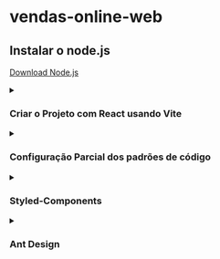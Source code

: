 # vendas-online-web

## Instalar o node.js 

[Download Node.js](https://nodejs.org/en/download)

<details>
   <summary><h3>Criar o Projeto com React usando Vite</h3></summary>
   <br>

[Documentação do Vite](https://vitejs.dev/guide/)

Exucutar: `npm create vite@latest`
```
Need to install the following packages:
  create-vite@4.3.2
Ok to proceed? (y) y
✔ Project name: … vendas-online-web
✔ Target directory "vendas-online-web" is not empty. Remove existing files and continue? … yes
✔ Select a framework: › React
✔ Select a variant: › TypeScript
```
`npm install`, depois `npm run dev`

</details>
  
<details>
   <summary><h3>Configuração Parcial dos padrões de código</h3></summary>
   <br>

Comandos para instalar o **Prettier** e o **Lint**
   
Os arquivos são instalados nas dependencia `devDependencies` por serem usadas apenas durante a produção do projeto, não sendo útil para os usuários comuns.

Executar: `npm install --save-dev @typescript-eslint/eslint-plugin @typescript-eslint/parser eslint eslint-config-prettier eslint-plugin-import eslint-plugin-prettier eslint-plugin-react eslint-plugin-simple-import-sort pre-commit prettier`

Criar na raiz do projeto um arquivo .eslintrc.js e um arquivo .prettier.js

<h3>Lint:</h3> Ele permite configurar regras personalizadas para garantir que o código esteja escrito de acordo com as melhores práticas e padrões definidos pela equipe de desenvolvimento.

O ESLint ajuda a identificar e corrigir problemas como variáveis não utilizadas, erros de formatação, uso incorreto de sintaxe, ausência de pontos-e-vírgulas, entre outros.

[Documentação do Lint](https://eslint.org/)

[GitHub do Lint](https://github.com/eslint/eslint)

<h3>Prettier:</h3> Ele pode formatar automaticamente o código-fonte de acordo com as regras de formatação definidas, tornando-o mais legível e fácil de entender.

O Prettier é útil para evitar debates sobre estilos de código e economizar tempo, pois elimina a necessidade de ajustar manualmente a formatação do código.

[Documentação do Prettier](https://prettier.io/)

[GitHub do Prettier](https://github.com/prettier/prettier)

</details>  

<details>
   <summary><h3>Styled-Components</h3></summary>
   <br>

[Documentação Styled-Componets](https://styled-components.com/)

`npm install styled-components` ou `yarn add styled-components`

```
import styled from 'styled-components';

// Exemplo de um componente estilizado
const Button = styled.button`
  background-color: #fca311;
  color: #ffffff;
  padding: 10px 20px;
  border: none;
  border-radius: 4px;
  font-size: 16px;
  cursor: pointer;

  &:hover {
    background-color: #e5a00d;
  }
`;

// Uso do componente estilizado
function App() {
  return (
    <div>
      <Button>Click me!</Button>
    </div>
  );
}
```

Em resumo, styled-components é uma biblioteca que facilita a estilização de componentes React, oferecendo uma sintaxe elegante e recursos poderosos para criar estilos de forma mais simples, modular e reutilizável.

</details>

<details>
   <summary><h3>Ant Design</h3></summary>
   <br>

[Documentação Ant Design](https://ant.design/)

`npm install antd` ou `yarn add antd`

Exemplo simples do uso da ferramenta:

```
import { Button, DatePicker } from 'antd';

function App() {
  return (
    <div>
      <Button type="primary">Clique aqui</Button>
      <DatePicker />
    </div>
  );
}
```

O uso do Ant Design pode ajudar a acelerar o desenvolvimento de interfaces de usuário atraentes e funcionais em seus aplicativos React, oferecendo uma ampla gama de componentes prontos para uso e um design consistente e moderno.


</details>   
